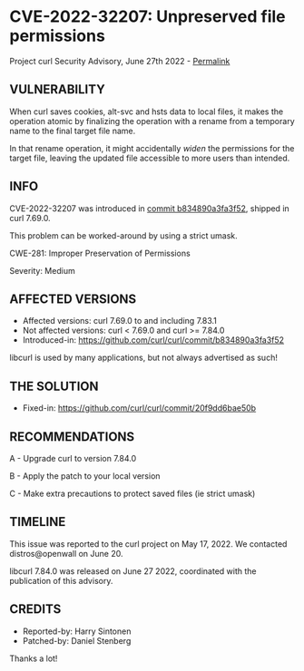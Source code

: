CVE-2022-32207: Unpreserved file permissions
============================================

Project curl Security Advisory, June 27th 2022 -
[Permalink](https://curl.se/docs/CVE-2022-32207.html)

VULNERABILITY
-------------

When curl saves cookies, alt-svc and hsts data to local files, it makes the
operation atomic by finalizing the operation with a rename from a temporary
name to the final target file name.

In that rename operation, it might accidentally *widen* the permissions for
the target file, leaving the updated file accessible to more users than
intended.

INFO
----

CVE-2022-32207 was introduced in [commit
b834890a3fa3f52](https://github.com/curl/curl/commit/b834890a3fa3f52), shipped
in curl 7.69.0.

This problem can be worked-around by using a strict umask.

CWE-281: Improper Preservation of Permissions

Severity: Medium

AFFECTED VERSIONS
-----------------

- Affected versions: curl 7.69.0 to and including 7.83.1
- Not affected versions: curl < 7.69.0 and curl >= 7.84.0
- Introduced-in: https://github.com/curl/curl/commit/b834890a3fa3f52

libcurl is used by many applications, but not always advertised as such!

THE SOLUTION
------------

- Fixed-in: https://github.com/curl/curl/commit/20f9dd6bae50b

RECOMMENDATIONS
--------------

 A - Upgrade curl to version 7.84.0

 B - Apply the patch to your local version
 
 C - Make extra precautions to protect saved files (ie strict umask)
 
TIMELINE
--------

This issue was reported to the curl project on May 17, 2022. We contacted
distros@openwall on June 20.

libcurl 7.84.0 was released on June 27 2022, coordinated with the publication
of this advisory.

CREDITS
-------

- Reported-by: Harry Sintonen
- Patched-by: Daniel Stenberg

Thanks a lot!
